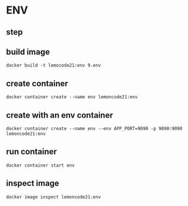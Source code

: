 # ENV

## step

## build image
`docker build -t lemocode21:env 9.env`

## create container
`docker container create --name env lemoncode21:env`

## create with an env container
`docker container create --name env --env APP_PORT=9090 -p 9090:9090 lemoncode21:env`

## run container
`docker container start env`

## inspect image
`docker image inspect lemoncode21:env`
